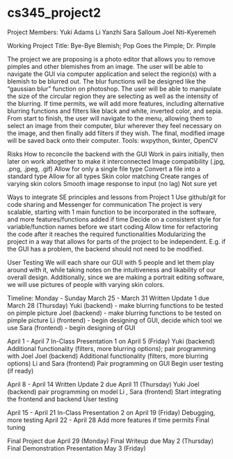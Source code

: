 # cs345_project2
Project Members:
Yuki Adams
Li Yanzhi
Sara Salloum
Joel Nti-Kyeremeh

Working Project Title: Bye-Bye Blemish; Pop Goes the Pimple; Dr. Pimple

The project we are proposing is a photo editor that allows you to remove pimples and other blemishes from an image. The user will be able to navigate the GUI via computer application and select the region(s) with a blemish to be blurred out. The blur functions will be designed like the “gaussian blur” function on photoshop. The user will be able to manipulate the size of the circular region they are selecting as well as the intensity of the blurring. If time permits, we will add more features, including alternative blurring functions and filters like black and white, inverted color, and sepia. From start to finish, the user will navigate to the menu, allowing them to select an image from their computer, blur wherever they feel necessary on the image, and then finally add filters if they wish. The final, modified image will be saved back onto their computer.
Tools: wxpython, tkinter, OpenCV


Risks
How to reconcile the backend with the GUI
Work in pairs initially, then later on work altogether to make it interconnected
Image compatibility (.jpg, .png, .jpeg, .gif)
Allow for only a single file type
Convert a file into a standard type
Allow for all types 
Skin color matching
Create ranges of varying skin colors
Smooth image response to input (no lag)
Not sure yet

Ways to integrate SE principles and lessons from Project 1
Use github/git for code sharing and Messenger for communication
The project is very scalable, starting with 1 main function to be incorporated in the software, and more features/functions added if time 
Decide on a consistent style for variable/function names before we start coding
Allow time for refactoring the code after it reaches the required functionalities
Modularizing the project in a way that allows for parts of the project to be independent. E.g. if the GUI has a problem, the backend should not need to be modified.

User Testing
We will each share our GUI with 5 people and let them play around with it, while taking notes on the intuitiveness and likability of our overall design.
Additionally, since we are making a portrait editing software, we will use pictures of people with varying skin colors.

Timeline: Monday - Sunday
March 25 - March 31
Written Update 1 due March 28 (Thursday)
Yuki (backend) - make blurring functions to be tested on pimple picture
Joel (backend) - make blurring functions to be tested on pimple picture
Li (frontend) - begin designing of GUI, decide which tool we use
Sara (frontend) - begin designing of GUI 

April 1 - April 7
In-Class Presentation 1 on April 5 (Friday)
Yuki (backend) Additional functionality (filters, more blurring options); pair programming with Joel
Joel (backend) Additional functionality (filters, more blurring options)
Li and Sara (frontend) Pair programming on GUI
Begin user testing (if ready)

April 8 - April 14
Written Update 2 due April 11 (Thursday)
Yuki Joel (backend) pair programming on model
Li , Sara (frontend) Start integrating the frontend and backend 
User testing

April 15 - April 21
In-Class Presentation 2 on April 19 (Friday)
Debugging, more testing
April 22 - April 28
Add more features if time permits
Final tuning

Final Project due April 29 (Monday)
Final Writeup due May 2 (Thursday)
Final Demonstration Presentation May 3 (Friday)
